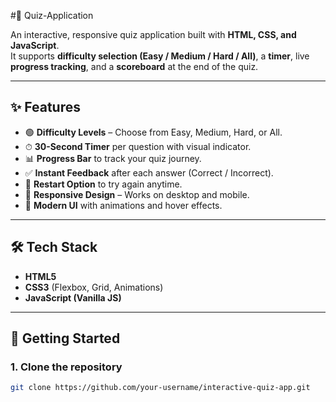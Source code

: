 #🎯  Quiz-Application


An interactive, responsive quiz application built with **HTML, CSS, and JavaScript**.  
It supports **difficulty selection (Easy / Medium / Hard / All)**, a **timer**, live **progress tracking**, and a **scoreboard** at the end of the quiz.

---

## ✨ Features
- 🟢 **Difficulty Levels** – Choose from Easy, Medium, Hard, or All.  
- ⏱ **30-Second Timer** per question with visual indicator.  
- 📊 **Progress Bar** to track your quiz journey.  
- ✅ **Instant Feedback** after each answer (Correct / Incorrect).  
- 🔄 **Restart Option** to try again anytime.  
- 📱 **Responsive Design** – Works on desktop and mobile.  
- 🎨 **Modern UI** with animations and hover effects.  

---



## 🛠️ Tech Stack
- **HTML5**
- **CSS3** (Flexbox, Grid, Animations)
- **JavaScript (Vanilla JS)**

---

## 🚀 Getting Started

### 1. Clone the repository
```bash
git clone https://github.com/your-username/interactive-quiz-app.git
